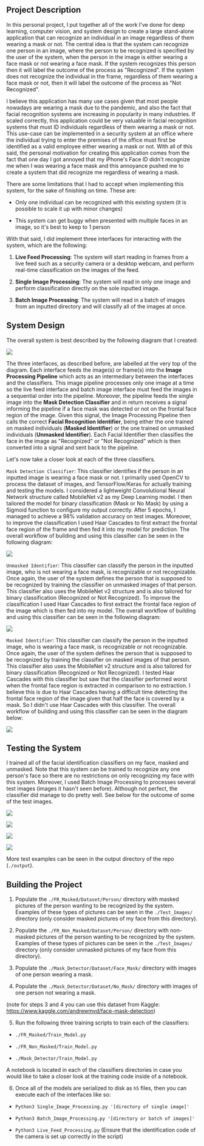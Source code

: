 ## Project Description

In this personal project, I put together all of the work I've done for deep learning, computer vision, and system design to create a large stand-alone application that can recognize an individual in an image regardless of them wearing a mask or not. The central idea is that the system can recognize one person in an image, where the person to be recognized is specified by the user of the system, when the person in the image is either wearing a face mask or not wearing a face mask. If the system recognizes this person then it will label the outcome of the process as "Recognized". If the system does not recognize the individual in the frame, regardless of them wearing a face mask or not, then it will label the outcome of the process as "Not Recognized". 

I believe this application has many use cases given that most people nowadays are wearing a mask due to the pandemic, and also the fact that facial recognition systems are increasing in popularity in many industries. If scaled correctly, this application could be very valuable in facial recognition systems that must ID individuals regardless of them wearing a mask or not. This use-case can be implemented in a security system at an office where the individual trying to enter the premises of the office must first be identified as a valid employee either wearing a mask or not. With all of this said, the personal motivation for creating this application comes from the fact that one day I got annoyed that my iPhone's Face ID didn't recognize me when I was wearing a face mask and this annoyance pushed me to create a system that did recognize me regardless of wearing a mask.

There are some limitations that I had to accept when implementing this system, for the sake of finishing on time. These are:

- Only one individual can be recognized with this existing system (it is possible to scale it up with minor changes)

- This system can get buggy when presented with multiple faces in an image, so it's best to keep to 1 person

With that said, I did implement three interfaces for interacting with the system, which are the following:

1) **Live Feed Processing**: The system will start reading in frames from a live feed such as a security camera or a desktop webcam, and perform real-time classification on the images of the feed.

2) **Single Image Processing**: The system will read in only one image and perform classification directly on the sole inputted image.

3) **Batch Image Processing**: The system will read in a batch of images from an inputted directory and will classify all of the images at once.



## System Design

The overall system is best described by the following diagram that I created:

![](/Diagrams/System%20Diagrams-Entire%20System%20Diagram.jpg)

The three interfaces, as described before, are labelled at the very top of the diagram. Each interface feeds the image(s) or frame(s) into the **Image Processing Pipeline** which acts as an intermediary between the interfaces and the classifiers. This image pipeline processes only one image at a time so the live feed interface and batch image interface must feed the images in a sequential order into the pipeline. Moreover, the pipeline feeds the single image into the **Mask Detection Classifier** and in return receives a signal informing the pipeline if a face mask was detected or not on the frontal face region of the image. Given this signal, the Image Processing Pipeline then calls the correct **Facial Recognition Identifier**, being either the one trained on masked individuals (**Masked Identifier**) or the one trained on unmasked individuals (**Unmasked Identifier**). Each Facial Identifier then classifies the face in the image as "Recognized" or "Not Recognized" which is then converted into a signal and sent back to the pipeline. 

Let's now take a closer look at each of the three classifiers.

`Mask Detection Classifier`: This classifier identifies if the person in an inputted image is wearing a face mask or not. I primarily used OpenCV to process the dataset of images, and TensorFlow/Keras for actually training and testing the models. I considered a lightweight Convolutional Neural Network structure called MobileNet v2 as my Deep Learning model. I then tailored the model for binary classification (Mask or No Mask) by using a Sigmoid function to configure my output correctly. After 5 epochs, I managed to achieve a 98% validation accuracy on test images. Moreover, to improve the classification I used Haar Cascades to first extract the frontal face region of the frame and then fed it into my model for prediction. The overall workflow of building and using this classifier can be seen in the following diagram:

![](/Diagrams/System%20Diagrams-Mask%20Detector.jpg)

`Unmasked Identifier`: This classifier can classify the person in the inputted image, who is not wearing a face mask, is recognizable or not recognizable. Once again, the user of the system defines the person that is supposed to be recognized by training the classifier on unmasked images of that person. This classifier also uses the MobileNet v2 structure and is also tailored for binary classification (Recognized or Not Recognized). To improve the classification I  used Haar Cascades to first extract the frontal face region of the image which is then fed into my model. The overall workflow of building and using this classifier can be seen in the following diagram:

![](/Diagrams/System%20Diagrams-Unmasked%20Identifier.jpg)

`Masked Identifier`: This classifier can classify the person in the inputted image, who is wearing a face mask, is recognizable or not recognizable. Once again, the user of the system defines the person that is supposed to be recognized by training the classifier on masked images of that person. This classifier also uses the MobileNet v2 structure and is also tailored for binary classification (Recognized or Not Recognized). I tested Haar Cascades with this classifier but saw that the classifier performed worst when the frontal face region is extracted in comparison to no extraction. I believe this is due to Haar Cascades having a difficult time detecting the frontal face region of the image given that half the face is covered by a mask. So I didn't use Haar Cascades with this classifier. The overall workflow of building and using this classifier can be seen in the diagram below:

![](/Diagrams/System%20Diagrams-Masked%20Identifier.jpg)



## Testing the System

I trained all of the facial identification classifiers on my face, masked and unmasked. Note that this system can be trained to recognize any one person's face so there are no restrictions on only recognizing my face with this system. Moreover, I used Batch Image Processing to processes several test images (images it hasn't seen before). Although not perfect, the classifier did manage to do pretty well. See below for the outcome of some of the test images.

![](/Output/Not_Recognized!_1609964614.5133271.png)

![](/Output/Recognized!_1609964627.393876.png)

![](/Output/Not_Recognized!_1609964638.096912.png)

![](/Output/Recognized!_1609964618.2151308.png)

More test examples can be seen in the output directory of the repo (`./output`).



## Building the Project

1) Populate the `./FR_Masked/Dataset/Person/` directory with masked pictures of the person wanting to be recognized by the system. Examples of these types of pictures can be seen in the `./Test_Images/` directory (only consider masked pictures of my face from this directory).

2) Populate the `./FR_Non_Masked/Dataset/Person/` directory with non-masked pictures of the person wanting to be recognized by the system. Examples of these types of pictures can be seen in the `./Test_Images/` directory (only consider unmasked pictures of my face from this directory).

3) Populate the `./Mask_Detector/Dataset/Face_Mask/` directory with images of one person wearing a mask.

4) Populate the `./Mask_Detector/Dataset/No_Mask/` directory with images of one person not wearing a mask.

(note for steps 3 and 4 you can use this dataset from Kaggle: https://www.kaggle.com/andrewmvd/face-mask-detection)

5) Run the following three training scripts to train each of the classifiers:

- `./FR_Masked/Train_Model.py`

- `./FR_Non_Masked/Train_Model.py`

- `./Mask_Detector/Train_Model.py`

A notebook is located in each of the classifiers directories in case you would like to take a closer look at the training code inside of a notebook.

6) Once all of the models are serialized to disk as `h5` files, then you can execute each of the interfaces like so:

- `Python3 Single_Image_Processing.py '[directory of single image]'`

- `Python3 Batch_Image_Processing.py '[directory or batch of images]'`

- `Python3 Live_Feed_Processing.py` (Ensure that the identification code of the camera is set up correctly in the script)

